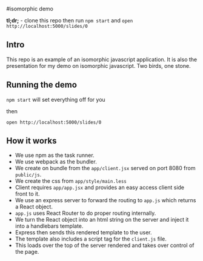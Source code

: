 #isomorphic demo

**tl;dr;** - clone this repo then run `npm start` and `open http://localhost:5000/slides/0`

## Intro
This repo is an example of an isomorphic javascript application.
It is also the presentation for my demo on isomorphic javascript.
Two birds, one stone.

## Running the demo
`npm start` will set everything off for you

then

`open http://localhost:5000/slides/0`

## How it works

- We use npm as the task runner.
- We use webpack as the bundler.
- We create on bundle from the `app/client.jsx` served on port 8080 from `public/js`.
- We create the css from `app/style/main.less`
- Client requires `app/app.jsx` and provides an easy access client side front to it.
- We use an express server to forward the routing to `app.js` which returns a React object.
- `app.js` uses React Router to do proper routing internally.
- We turn the React object into an html string on the server and inject it into a handlebars template.
- Express then sends this rendered template to the user.
- The template also includes a script tag for the `client.js` file.
- This loads over the top of the server rendered and takes over control of the page.
